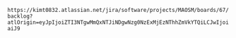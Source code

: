 ```https://kimt0832.atlassian.net/jira/software/projects/MAOSM/boards/67/backlog?atlOrigin=eyJpIjoiZTI3NTgwMmQxNTJiNDgwNzg0NzExMjEzNThhZmVkYTQiLCJwIjoiaiJ9```
